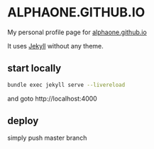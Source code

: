 # ALPHAONE.GITHUB.IO

My personal profile page for [alphaone.github.io](https://alphaone.github.io)

It uses [Jekyll](https://jekyllrb.com) without any theme.

## start locally

```bash
bundle exec jekyll serve --livereload
```

and goto http://localhost:4000

## deploy

simply push master branch
